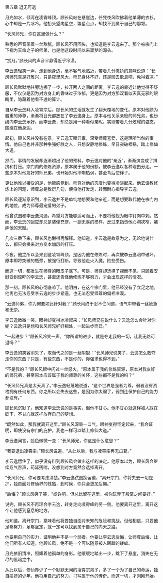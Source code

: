 第五章 退无可退

月光如水，倾泻在凌霄峰顶。顾长风站在悬崖边，任凭夜风吹拂着他单薄的衣衫，心中却是一片冰冷。他抬头望向星空，繁星点点，却找不到属于自己的那颗。

“长风师兄，你在这里做什么？”

熟悉的声音带着一丝甜腻，顾长风不用回头，也知道是李云逸来了。那个被宗门上下视为天命之子的师弟，也是他这段时间以来噩梦的源头。

“赏月。”顾长风的声音平静得近乎冷漠。

李云逸轻笑一声，走到他身边，毫不客气地贴近，带着几分撒娇的意味说道：“长风师兄真是好雅兴，只是夜里风大，师兄身体不好，还是回去歇息吧，免得着凉。”

顾长风默默地往旁边挪了一步，拉开两人之间的距离。李云逸的靠近让他觉得不舒服，不仅仅是因为对方身上的香味过于浓郁，更是因为对方那双看似天真无邪的眼睛里，隐藏着他看不透的算计。

自从李云逸拜入凌霄宗后，顾长风的生活就发生了翻天覆地的变化。原本对他颇为器重的师尊，渐渐将目光都放在了李云逸身上。原本与他关系亲密的师兄弟，也纷纷向李云逸示好。而李云逸，却总是用一种看似亲昵，实则带着几分炫耀的姿态，围绕在他身边。

起初，顾长风并没有在意。李云逸天赋异禀，深受师尊喜爱，这是理所当然的事情。他自己也并非那种争强好胜之人，只想安静地修炼，早日突破桎梏，踏上修仙大道。

然而，事情的发展却逐渐超出了他的预料。李云逸对他的“亲近”，渐渐演变成了排挤和打压。宗门内的修炼资源，原本属于他的份额，被李云逸以各种理由分走。一些原本对他友好的师兄弟，也开始对他冷嘲热讽，甚至背后使绊子。

更让他难以接受的是，他能感觉到，师尊对他的态度也变得冷淡起来。他去请教修炼上的问题，师尊总是敷衍几句，便将他打发走，转而耐心指导李云逸。

顾长风逐渐意识到，李云逸并不是单纯地想要和他亲近，而是想要取代他在宗门内的地位，成为师尊最宠爱的弟子。

他曾试图和李云逸沟通，希望对方能够适可而止，不要将他视为眼中钉肉中刺。然而，李云逸的回应却总是装傻充愣，一副无辜的模样，反过来指责他心胸狭窄，嫉妒他的天赋。

几次三番下来，顾长风也懒得再解释。他知道，李云逸是故意为之，无论他说什么，都只会换来对方变本加厉的打压。

今夜，他之所以会来到这凌霄峰顶，是因为他在修炼时，再次被李云逸暗中破坏。原本即将突破的瓶颈，被强行打断，导致他走火入魔，险些受伤。

而这一切，都发生在师尊的眼皮子底下。可是，师尊却选择了视而不见，只顾着安慰受到惊吓的李云逸，甚至还责怪他修炼不够努力，才会出现这样的情况。

那一刻，顾长风的心彻底凉了。他明白，在这个宗门里，他已经没有了立足之地。他再也无法忍受李云逸的步步紧逼，也无法忍受师尊的偏袒冷漠。

“云逸师弟，你为何要如此针对我？”顾长风终于忍不住问道，语气中带着一丝疲惫和无奈。

李云逸微微一笑，眼神却变得冰冷起来：“长风师兄在说什么？云逸怎么会针对你呢？云逸只是想和长风师兄好好相处，一起进步而已。”

“一起进步？”顾长风冷笑一声，“你所谓的进步，就是夺走我的一切，让我无路可退吗？”

李云逸的笑容消失了，取而代之的是一丝阴狠：“长风师兄说笑了，云逸怎么敢夺走你的东西？只是，有些东西，不是你的，你强求也得不到。”

“不是我的？”顾长风眼中闪过一丝怒火，“原本属于我的修炼资源，原本对我友好的师兄弟，甚至原本应该属于我的师尊的关怀，这些都不是我的吗？”

“长风师兄真是太天真了。”李云逸轻蔑地说道，“这个世界是强者为尊，弱者没有资格拥有任何东西。你之所以会失去这些，是因为你太弱了，弱到连保护自己的能力都没有。”

顾长风沉默了。他知道李云逸说的是事实，但他不甘心。他不甘心就这样被人踩在脚下，不甘心就这样放弃自己的梦想。

“既然如此，那我就离开这里。”顾长风深吸一口气，眼神变得坚定起来，“我会证明，即使没有宗门的庇护，我也一样可以踏上修仙大道。”

李云逸闻言，脸色微微一变：“长风师兄，你这是什么意思？”

“我要退出凌霄宗。”顾长风说道，“从此以后，我与凌霄宗再无瓜葛。”

李云逸愣住了，似乎没有料到顾长风会做出这样的决定。他原本以为，顾长风会继续忍气吞声，苟延残喘，没想到对方竟然会选择离开。

“长风师兄，你可要考虑清楚。”李云逸试图挽留道，“离开宗门，你将失去一切庇护，独自面对修仙界的残酷，到时候，你只会更加后悔。”

“后悔？”顾长风笑了笑，“或许吧。但总比留在这里，被你玩弄于股掌之间要好。”

说完，顾长风不再理会李云逸，转身走向凌霄峰的另一侧。他要离开这里，离开这个让他感到窒息的地方。

他知道，离开宗门，意味着他将要独自面对未知的危险和挑战。但他相信，只要他足够努力，足够坚定，就一定可以找到属于自己的向天之路。

他要用自己的实力，证明他并不是一个弱者。他要让李云逸后悔，让师尊后悔，让他们所有人知道，他顾长风，绝不是一个可以随意被人践踏的蝼蚁。

月光依旧清冷，照耀着他孤单的身影。他缓缓地踏出一步，跳下了悬崖，消失在无尽的黑暗之中。

从此以后，修仙界少了一个默默无闻的凌霄宗弟子，多了一个为了自己的命运，独自拼搏的少年。他将用自己的努力，书写属于他的传奇。而这一切，才刚刚开始。